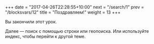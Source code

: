 +++
date =  "2017-04-26T22:28:55+10:00"
next = "/search/1"
prev = "/blocksvars/12"
title = "Поздравляем!"
weight = 13
+++

Вы закончили этот урок.

Далее — поиск с помощью строки или геопоиска. Или используйте индекс, чтобы перейти к другой теме.

